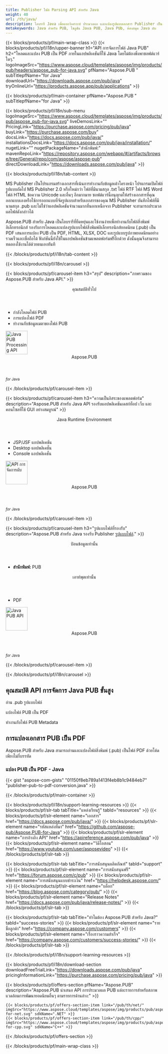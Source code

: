 ```yaml
---
title: Publisher ไฟล์ Parsing API สำหรับ Java
weight: 40
url: /th/java/ 
description: ไลบรารี Java เพื่อแยกวิเคราะห์ ประมวลผล และแปลงรูปแบบเอกสาร Publisher เป็น PDF นำฟังก์ชันการทำงานไปใช้ในผลิตภัณฑ์ของคุณเอง.
metakeywords: Java สำหรับ PUB, โซลูชัน Java PUB, Java PUb, ห้องสมุด Java ผับ
---
```


{{< blocks/products/pf/main-wrap-class >}}
{{< blocks/products/pf/i18n/upper-banner h1="API การจัดการไฟล์ Java PUB" h2="โหลดและแปลง PUB เป็น PDF ภายในแอปพลิเคชันที่ใช้ Java โดยไม่ต้องพึ่งพาซอฟต์แวร์ใดๆ." logoImageSrc="https://www.aspose.cloud/templates/aspose/img/products/pub/headers/aspose_pub-for-java.svg" pfName="Aspose.PUB " subTitlepfName="for Java" downloadUrl="https://downloads.aspose.com/pub/java" tryOnlineUrl="https://products.aspose.app/pub/applications" >}}

{{< blocks/products/pf/main-container pfName="Aspose.PUB " subTitlepfName="for Java" >}}

{{< blocks/products/pf/i18n/sub-menu logoImageSrc="https://www.aspose.cloud/templates/aspose/img/products/pub/aspose_pub-for-java.svg" liveDemosLink="" PricingLink="https://purchase.aspose.com/pricing/pub/java" buyLink="https://purchase.aspose.com/buy" docsLink="https://docs.aspose.com/pub/java/" installationsDocsLink="https://docs.aspose.com/pub/java/installation/" nugetLink="" nugetPackageName="สำนักพิมพ์:" mavenRepoLink="https://repository.aspose.com/webapp/#/artifacts/browse/tree/General/repo/com/aspose/aspose-pub" directDownloadLink="https://downloads.aspose.com/pub/java" >}}

{{< blocks/products/pf/i18n/tab-content >}}
<p>
MS Publisher เป็นโปรแกรมสร้างเอกสารที่เน้นการทำงานกับข้อมูลเค้าโครงหน้า โปรแกรมเปิดไฟล์รูปแบบถัดไป MS Publisher 2.0 หรือใหม่กว่า ไฟล์ที่มีนามสกุล .txt ไฟล์ RTF ไฟล์ MS Word ไฟล์ HTML ข้อความ Unicode และอื่นๆ อีกมากมาย ซอฟต์แวร์นี้อนุญาตให้สร้างเอกสารที่คุณออกแบบเองหรือใช้การออกแบบที่จัดรูปแบบสำหรับเอกสารของคุณ
MS Publisher บันทึกไฟล์ที่มีนามสกุล .pub และไม่ใช่ว่าแอปพลิเคชันจำนวนมากที่นอกเหนือจาก Publisher จะสามารถประมวลผลไฟล์ดังกล่าวได้ 
</p>
<p>
 Aspose.PUB สำหรับ Java เป็นไลบรารีที่ยืดหยุ่นและใช้งานง่ายเพื่อทำงานกับไฟล์สิ่งพิมพ์อิเล็กทรอนิกส์ รองรับการโหลดและแปลงรูปแบบไฟล์สิ่งพิมพ์อิเล็กทรอนิกส์ยอดนิยม (.pub) เป็น PDF เสนอการแปลง PUB เป็น PDF, HTML, XLSX, DOC และรูปแบบรูปภาพยอดนิยมอย่างรวดเร็วและเชื่อถือได้ ฟังก์ชันนี้ยังใช้ในแอปพลิเคชันข้ามแพลตฟอร์มฟรีอีกด้วย ดังนั้นคุณจึงสามารถทดลองใช้งานได้ด้วยตนเองทันที
</p>

{{< /blocks/products/pf/i18n/tab-content >}}

<!--Diagrams Start-->
{{< blocks/products/pf/i18n/carousel >}}

{{< blocks/products/pf/carousel-item h3="สรุป" description="ภาพรวมของ Aspose.PUB สำหรับ Java API." >}}
<div class="diagram1 d1-java">
 <div class="d1-row">
  <div class="d1-col d1-left">
   <!--<header><i class="fa fa-bars"> </i>คุณสมบัติ</header>

<ul>

<li>กำลังโหลด</li>

<li>การแปลง</li>

</ul>-->
  </div>
  <!--/left-->
  <div class="d1-col d1-right">
   <header>
    <i class="fa fa-cogs">
    </i>
    คุณสมบัติทั่วไป
   </header>
   <ul>
    <li>
     กำลังโหลดไฟล์ PUB
    </li>
    <li>
     การแปลงไฟล์ PDF
    </li>
    <li>
     ทำงานกับข้อมูลเมตาของไฟล์ PUB
    </li>
   </ul>
  </div>
  <!--/right-->
 </div>
 <!--/row-->
 <div class="d1-logo">
  <img width="70" height="75" alt="Java PUB Processing API" src="https://www.aspose.cloud/templates/aspose/img/products/pub/aspose_pub-for-java.svg"/>
  <header>
   Aspose.PUB
  </header>
  <footer>
   <small>
    <em>
     for
    </em>
    Java
   </small>
  </footer>
 </div>
 <!--/logo-->
</div>

{{< /blocks/products/pf/carousel-item >}}

{{< blocks/products/pf/carousel-item h3="ความเป็นอิสระของแพลตฟอร์ม" description="Aspose.PUB สำหรับ Java API รองรับแอปพลิเคชันเดสก์ท็อป เว็บ และคอนโซลที่ใช้ GUI อย่างสมบูรณ์" >}}
<div class="diagram1 d1-java">
 <div class="d1-row">
  <div class="d1-col d1-left">
  </div>
  <!--/left-->
  <div class="d1-col d1-right">
   <header>
    <i class="fa fa-cubes">
    </i>
    Java Runtime Environment
   </header>
   <ul>
    <li>
     JSP/JSF แอปพลิเคชัน
    </li>
    <li>
     Desktop แอปพลิเคชั่น
    </li>
    <li>
     Console แอปพลิเคชั่น
    </li>
   </ul>
  </div>
  <!--/right-->
 </div>
 <!--/row-->
 <div class="d1-logo">
  <img width="70" height="75" alt="API การจัดการผับ" src="https://www.aspose.cloud/templates/aspose/img/products/pub/aspose_pub-for-java.svg"/>
  <header>
   Aspose.PUB
  </header>
  <footer>
   <small>
    <em>
     for
    </em>
    Java
   </small>
  </footer>
 </div>
 <!--/logo-->
</div>

{{< /blocks/products/pf/carousel-item >}}

{{< blocks/products/pf/carousel-item h3="รูปแบบไฟล์ที่รองรับ" description="Aspose.PUB สำหรับ Java รองรับ Publisher [รูปแบบไฟล์](https://docs.aspose.com/pub/java/supported-file-formats/)." >}}
<div class="diagram1 d2 d1-java">
 <div class="d1-row">
  <div class="d1-col d1-left">
   <header>
    <i class="fa fa-long-arrow-down">
    </i>
    ป้อนข้อมูลเท่านั้น
   </header>
   <ul>
    <li>
     <b>
      สำนักพิมพ์:
     </b>
     PUB
    </li>
   </ul>
  </div>
  <!--/left-->
  <div class="d1-col d1-right">
   <header>
    <i class="fa fa-mail-forward">
    </i>
    เอาท์พุตเท่านั้น
   </header>
   <ul>
    <li>
     PDF
    </li>
   </ul>
  </div>
  <!--/right-->
 </div>
 <!--/row-->
 <div class="d1-logo">
  <img width="70" height="75" alt="Java PUB API" src="https://www.aspose.cloud/templates/aspose/img/products/pub/aspose_pub-for-java.svg"/>
  <header>
   Aspose.PUB
  </header>
  <footer>
   <small>
    <em>
     for
    </em>
    Java
   </small>
  </footer>
 </div>
 <!--/logo-->
</div>

{{< /blocks/products/pf/carousel-item >}}

{{< /blocks/products/pf/i18n/carousel >}}
<!--Diagrams End-->

<!--Feature-section Start-->
<div class="container-fluid features-section bg-gray singleproduct">
 <a class="anchor" id="features" name="features">
 </a>
 <div class="row">
  <div class="container">
   <h2 class="pr-ft">
    คุณสมบัติ API การจัดการ Java PUB ขั้นสูง
   </h2>
   <p>
   </p>
   <div class="col-lg-4">
    <em class="fa fa-pencil-square-o ico-blue fa-2x col-lg-2">
    </em>
    <p class="col-lg-10">
     อ่าน .pub รูปแบบไฟล์
    </p>
   </div>
   <div class="col-lg-4">
    <em class="fa fa-repeat ico-blue fa-2x col-lg-2">
    </em>
    <p class="col-lg-10">
     แปลงไฟล์ PUB เป็น PDF
    </p>
   </div>
   <div class="col-lg-4">
    <em class="fa fa-cogs ico-blue fa-2x col-lg-2">
    </em>
    <p class="col-lg-10">
     ทำงานกับไฟล์ PUB Metadata
    </p>
   </div>
   <!--<div class="col-lg-4"><em class="fa fa-cogs ico-blue fa-2x col-lg-2"> </em>

<p class="col-lg-10">Manage Opacity of Layers & Flatten Layers</p>

</div>-->
   <!--<div class="col-lg-12">

<h2 class="h2title">Latest PUB API คุณสมบัติ</h2>

<p>Aspose.PUB for Java API continuously adding more features to make it powerful. Here is list of few picks from the latest ones added.</p>

<ul>

<li>Support of Fill layers. Pattern, Color and Gradient fill</li>

<li>Support of GdFlResource, VmskResource, PtFlResource and VsmsResource</li>

<li>Load JPEG/PNG/etc image files to PsdImage without direct loading</li>

<li>Support of Layer Vector Masks and Text Layer Custom FlipRotate</li>

<li>Rendering of Stroke effect with Color Fill for export</li>

</ul>

</div>-->
   <div class="col-lg-12">
    <h2 class="h2title">
     การแปลงเอกสาร PUB เป็น PDF
    </h2>
    <p>
     Aspose.PUB สำหรับ Java สามารถอ่านและแปลงไฟล์สิ่งพิมพ์ (.pub) เป็นไฟล์ PDF ด้วยโค้ดเพียงไม่กี่บรรทัด
    </p>
    <div class="codeblock" id="code">
     <h3>
      แปลง PUB เป็น PDF - Java
     </h3>
     {{< gist "aspose-com-gists" "01150f8eb789a1413f4eb8b1c9484eb7" "publisher-pub-to-pdf-conversion.java" >}}
    </div>
   </div>
   <!--<div class="col-lg-12">

<h2 class="h2title">Access & Manipulate PUB Layers</h2>

<p>Aspose.PUB for .NET lets you access layers of a PUB with the ability to draw on it with either image or text. You can merge layers, update text on layers, set effects or export layer as an image. You may also use PUB .NET API to detect flattened PUB files or create thumbnails.</p>

</div>-->
   <!--<div class="col-lg-12">

<h2 class="h2title">Read or Create PUB Files</h2>

<p>Aspose.PUB for .NET not only supports loading PSD & PSB file formats for manipulation & conversion but it also provides the capability to create PUB & PSB files from scratch. .NET developers can use the API to automate scenarios that may help them on their way.</p>

<div id="code" class="codeblock">

<h3>Create PUB from scratch - C#</h3>

<pre><code class="cs">using (var PUB = Aspose.PSD.Image.Create(new Aspose.PSD.ImageOptions.PsdOptions()

{

    Source = new Aspose.PSD.Sources.FileCreateSource(dir + "output.psd", false),

    ColorMode = Aspose.PSD.FileFormats.Psd.ColorModes.Rgb,

    CompressionMethod = Aspose.PSD.FileFormats.Psd.CompressionMethod.RLE,

    Version = 4

}, 400, 400))

{

    // draw some graphics over the newly created PSD

    var graphics = new Aspose.PSD.Graphics(psd);

    graphics.Clear(Aspose.PSD.Color.White);

    graphics.DrawEllipse(new Aspose.PSD.Pen(Aspose.PSD.Color.Red, 6), new Aspose.PSD.Rectangle(0, 0, 400, 400));

    psd.Save();

}</code></pre>

</div>

</div>-->
   <!--<div class="col-lg-12">

<h2 class="h2title">Various Imaging Filters</h2>

<p>Aspose.PUB for Java provides the core imaging features such as color adjustment via its class libraries. Developers can easily adjust brightness, contrast or gamma on raster image loaded by the API. Furthermore, developers can dynamically dither or blur images as well as use popular filters including Median, Gauss Wiener, Motion Wiener and Bradley Threshold.</p>

</div>-->
  </div>
 </div>
</div>
<!--Feature-section End-->

{{< /blocks/products/pf/main-container >}}


{{< blocks/products/pf/i18n/support-learning-resources >}}
{{< blocks/products/pf/slr-tab tabTitle="แหล่งเรียนรู้" tabId="resources" >}}
{{< blocks/products/pf/slr-element name="เอกสาร" href="https://docs.aspose.com/pub/java/" >}}
{{< blocks/products/pf/slr-element name="รหัสแหล่งที่มา" href="https://github.com/aspose-pub/Aspose.PUB-for-Java" >}}
{{< blocks/products/pf/slr-element name="การอ้างอิง API" href="https://apireference.aspose.com/pub/java" >}}
{{< blocks/products/pf/slr-element name="วิดีโอสอน" href="https://www.youtube.com/user/asposevideo" >}}
{{< /blocks/products/pf/slr-tab >}}

{{< blocks/products/pf/slr-tab tabTitle="การสนับสนุนผลิตภัณฑ์" tabId="support" >}}
{{< blocks/products/pf/slr-element name="การสนับสนุนฟรี" href="https://forum.aspose.com/c/pub" >}}
{{< blocks/products/pf/slr-element name="การสนับสนุนแบบชำระเงิน" href="https://helpdesk.aspose.com/" >}}
{{< blocks/products/pf/slr-element name="บล็อก" href="https://blog.aspose.com/category/pub/" >}}
{{< blocks/products/pf/slr-element name="Release Notes" href="https://docs.aspose.com/pub/java/release-notes/" >}}
{{< /blocks/products/pf/slr-tab >}}

{{< blocks/products/pf/slr-tab tabTitle="ทำไมต้อง Aspose.PUB สำหรับ Java?" tabId="success-stories" >}}
{{< blocks/products/pf/slr-element name="รายชื่อลูกค้า" href="https://company.aspose.com/customers" >}}
{{< blocks/products/pf/slr-element name="เรื่องราวความสำเร็จ" href="https://company.aspose.com/customers/success-stories/" >}}
{{< /blocks/products/pf/slr-tab >}}

{{< /blocks/products/pf/i18n/support-learning-resources >}}

{{< blocks/products/pf/i18n/download-section downloadFreeTrialLink="https://downloads.aspose.com/pub/java" pricingInformationLink="https://purchase.aspose.com/pricing/pub/java" >}}

{{< blocks/products/pf/offers-section pfName="Aspose.PUB" description="Aspose.PUB นำเสนอ API การประมวลผล PUB แต่ละรายการสำหรับสภาพแวดล้อมการพัฒนายอดนิยมอื่นๆ ตามรายการด้านล่าง:" >}}

    {{< blocks/products/pf/offers-section-item link="/pub/th/net/" imgSrc="https://www.aspose.cloud/templates/aspose/img/products/pub/aspose_pub-for-net.svg" sdkName=".NET" >}}
    {{< blocks/products/pf/offers-section-item link="/pub/th/cpp/" imgSrc="https://www.aspose.cloud/templates/aspose/img/products/pub/aspose_pub-for-cpp.svg" sdkName="C++" >}}

{{< /blocks/products/pf/offers-section >}}

{{< /blocks/products/pf/main-wrap-class >}}